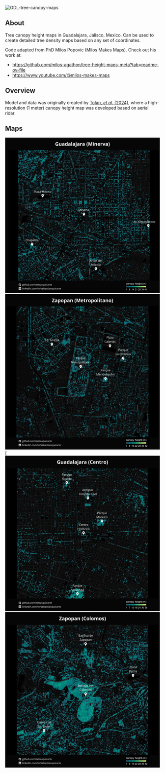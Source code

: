 ![GDL-tree-canopy-maps](https://github.com/user-attachments/assets/f4436d91-b073-4d0e-97e2-2ee5b004724a)

## About
Tree canopy height maps in Guadalajara, Jalisco, Mexico. Can be used to create detailed tree density maps based on any set of coordinates. 

Code adapted from PhD Milos Popovic (Milos Makes Maps). Check out his work at: 
- https://github.com/milos-agathon/tree-height-maps-meta?tab=readme-ov-file
- https://www.youtube.com/@milos-makes-maps

## Overview
Model and data was originally created by [Tolan, *et al.* (2024)](https://www.sciencedirect.com/science/article/pii/S003442572300439X), where a high-resolution (1 meter) canopy height map was developed based on aerial ridar.

## Maps
![gdl-tree-height-minerva-edit](https://github.com/sebasquirarte/GDL-tree-canopy/blob/main/gdl-tree-height-minerva-edit.png)
![gdl-tree-height-metropolitano](https://github.com/sebasquirarte/GDL-tree-canopy/blob/main/gdl-tree-height-metropolitano-edit.png)
[![gdl-tree-height-centro-edit](https://github.com/sebasquirarte/GDL-tree-canopy/blob/main/gdl-tree-height-centro-edit.png)
![gdl-tree-height-colomos-edit](https://github.com/sebasquirarte/GDL-tree-canopy/blob/main/gdl-tree-height-colomos-edit.png)


